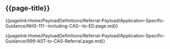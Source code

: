 ## {{page-title}}

{{pagelink:Home/PayloadDefinitions/Referral-Payload/Application-Specific-Guidance/NHS-111--including-CAS--to-ED.page.md}}

{{pagelink:Home/PayloadDefinitions/Referral-Payload/Application-Specific-Guidance/999-AST-to-CAS-Referral.page.md}}